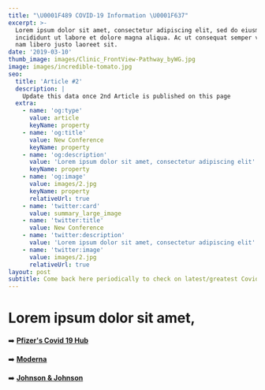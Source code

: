 ```yaml
---
title: "\U0001F489 COVID-19 Information \U0001F637"
excerpt: >-
  Lorem ipsum dolor sit amet, consectetur adipiscing elit, sed do eiusmod tempor
  incididunt ut labore et dolore magna aliqua. Ac ut consequat semper viverra
  nam libero justo laoreet sit.
date: '2019-03-10'
thumb_image: images/Clinic_FrontView-Pathway_byWG.jpg
image: images/incredible-tomato.jpg
seo:
  title: 'Article #2'
  description: |
    Update this data once 2nd Article is published on this page
  extra:
    - name: 'og:type'
      value: article
      keyName: property
    - name: 'og:title'
      value: New Conference
      keyName: property
    - name: 'og:description'
      value: 'Lorem ipsum dolor sit amet, consectetur adipiscing elit'
      keyName: property
    - name: 'og:image'
      value: images/2.jpg
      keyName: property
      relativeUrl: true
    - name: 'twitter:card'
      value: summary_large_image
    - name: 'twitter:title'
      value: New Conference
    - name: 'twitter:description'
      value: 'Lorem ipsum dolor sit amet, consectetur adipiscing elit'
    - name: 'twitter:image'
      value: images/2.jpg
      relativeUrl: true
layout: post
subtitle: Come back here periodically to check on latest/greatest Covid-19 Info
---
```

# **Lorem ipsum dolor sit amet**, 

➡️        [**Pfizer's Covid 19 Hub**](https://www.pfizer.com/science/coronavirus)

➡️      [  **Moderna**](https://www.modernatx.com/covid-19-resources/publications-and-external-resources)

➡️     [   **Johnson & Johnson**](https://www.jnj.com/covid-19)

